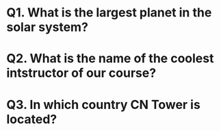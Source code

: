 # Q1. What is the largest planet in the solar system?

# Q2. What is the name of the coolest intstructor of our course? 

# Q3. In which country CN Tower is located?